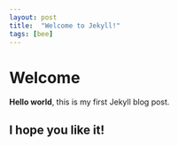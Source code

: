 ```yaml
---
layout: post
title:  "Welcome to Jekyll!"
tags: [bee]
---
```


# Welcome

**Hello world**, this is my first Jekyll blog post.

I hope you like it!
---
